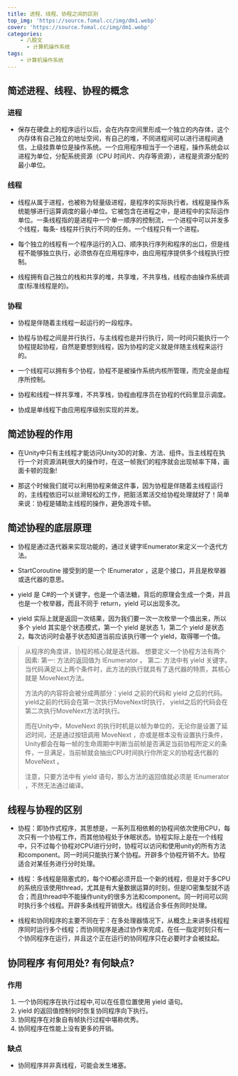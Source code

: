 ```yaml
---
title: 进程、线程、协程之间的区别
top_img: 'https://source.fomal.cc/img/dm1.webp'
cover: 'https://source.fomal.cc/img/dm1.webp'
categories: 
    - 八股文
      - 计算机操作系统
tags: 
    - 计算机操作系统
---
```


## 简述进程、线程、协程的概念

### 进程

* 保存在硬盘上的程序运行以后，会在内存空间里形成一个独立的内存体，这个内存体有自己独立的地址空间，有自己的堆，不同进程间可以进行进程间通信，上级挂靠单位是操作系统。一个应用程序相当于一个进程，操作系统会以进程为单位，分配系统资源（CPU 时间片、内存等资源），进程是资源分配的最小单位。

### 线程

* 线程从属于进程，也被称为轻量级进程，是程序的实际执行者。线程是操作系统能够进行运算调度的最小单位。它被包含在进程之中，是进程中的实际运作单位。一条线程指的是进程中一个单一顺序的控制流，一个进程中可以并发多个线程，每条- 线程并行执行不同的任务。一个线程只有一个进程。

* 每个独立的线程有一个程序运行的入口、顺序执行序列和程序的出口，但是线程不能够独立执行，必须依存在应用程序中，由应用程序提供多个线程执行控制。

* 线程拥有自己独立的栈和共享的堆，共享堆，不共享栈，线程亦由操作系统调度(标准线程是的)。

### 协程

* 协程是伴随着主线程一起运行的一段程序。

* 协程与协程之间是并行执行，与主线程也是并行执行，同一时间只能执行一个协程提起协程，自然是要想到线程，因为协程的定义就是伴随主线程来运行的。

* 一个线程可以拥有多个协程，协程不是被操作系统内核所管理，而完全是由程序所控制。

* 协程和线程一样共享堆，不共享栈，协程由程序员在协程的代码里显示调度。

* 协成是单线程下由应用程序级别实现的并发。

## 简述协程的作用

* 在Unity中只有主线程才能访问Unity3D的对象、方法、组件。当主线程在执行一个对资源消耗很大的操作时，在这一帧我们的程序就会出现帧率下降，画面卡顿的现象!

* 那这个时候我们就可以利用协程来做这件事，因为协程是伴随着主线程运行的，主线程依旧可以丝滑轻松的工作，把脏活累活交给协程处理就好了！简单来说：协程是辅助主线程的操作，避免游戏卡顿。

## 简述协程的底层原理

* 协程是通过迭代器来实现功能的，通过关键字IEnumerator来定义一个迭代方法。

* StartCoroutine 接受到的是一个 IEnumerator ，这是个接口，并且是枚举器或迭代器的意思。

* yield 是 C#的一个关键字，也是一个语法糖，背后的原理会生成一个类，并且也是一个枚举器，而且不同于 return，yield 可以出现多次。

* yield 实际上就是返回一次结果，因为我们要一次一次枚举一个值出来，所以多个 yield 其实是个状态模式，第一个 yield 是状态 1，第二个 yield 是状态 2，每次访问时会基于状态知道当前应该执行哪一个 yield，取得哪一个值。

> 从程序的角度讲，协程的核心就是迭代器。 想要定义一个协程方法有两个因素:
> 第一: 方法的返回值为 IEnumerator 。
> 第二: 方法中有 yield 关键字。 当代码满足以上两个条件时，此方法的执行就具有了迭代器的特质，其核心就是 MoveNext方法。
>
> 方法内的内容将会被分成两部分：yield 之前的代码和 yield 之后的代码。
> yield之前的代码会在第一次执行MoveNext时执行， yield之后的代码会在第二次执行MoveNext方法时执行。
>
> 而在Unity中，MoveNext 的执行时机是以帧为单位的，无论你是设置了延迟时间，还是通过按钮调用 MoveNext ，亦或是根本没有设置执行条件，Unity都会在每一帧的生命周期中判断当前帧是否满足当前协程所定义的条件，一旦满足，当前帧就会抽出CPU时间执行你所定义的协程迭代器的 MoveNext 。
>
> 注意，只要方法中有 yield 语句，那么方法的返回值就必须是 IEnumerator ，不然无法通过编译。

## 线程与协程的区别

* 协程：即协作式程序，其思想是，一系列互相依赖的协程间依次使用CPU，每次只有一个协程工作，而其他协程处于休眠状态。协程实际上是在一个线程中，只不过每个协程对CPU进行分时，协程可以访问和使用unity的所有方法和component。同一时间只能执行某个协程。开辟多个协程开销不大。协程适合对某任务进行分时处理。

* 线程：多线程是阻塞式的，每个IO都必须开启一个新的线程，但是对于多CPU的系统应该使用thread，尤其是有大量数据运算的时刻，但是IO密集型就不适合；而且thread中不能操作unity的很多方法和component。同一时间可以同时执行多个线程。开辟多条线程开销很大。线程适合多任务同时处理。

* 线程和协同程序的主要不同在于：在多处理器情况下，从概念上来讲多线程程序同时运行多个线程；而协同程序是通过协作来完成，在任一指定时刻只有一个协同程序在运行，并且这个正在运行的协同程序只在必要时才会被挂起。

## 协同程序 有何用处? 有何缺点?

### 作用

  1. 一个协同程序在执行过程中,可以在任意位置使用 yield 语句。
  2. yield 的返回值控制何时恢复协同程序向下执行。
  3. 协同程序在对象自有帧执行过程中堪称优秀。
  4. 协同程序在性能上没有更多的开销。

### 缺点

* 协同程序并非真线程，可能会发生堵塞。
